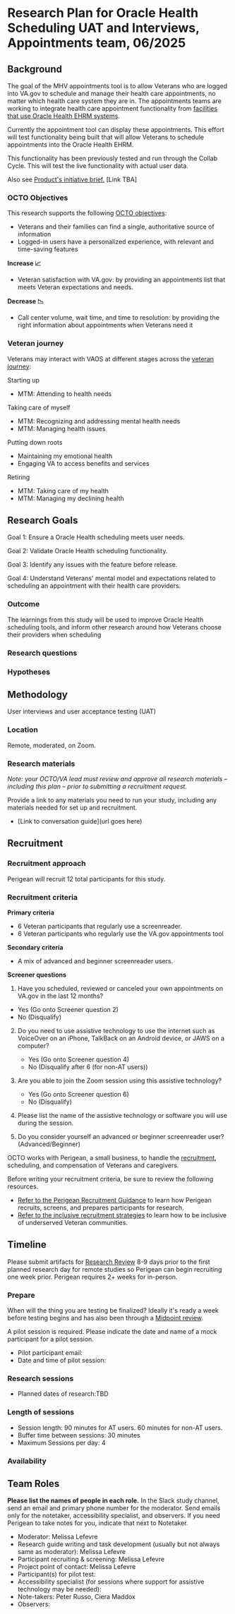 # Research Plan for Oracle Health Scheduling UAT and Interviews, Appointments team, 06/2025 


Background
----------

The goal of the MHV appointments tool is to allow Veterans who are logged into VA.gov to schedule and manage their health care appointments, no matter which health care system they are in. The appointments teams are working to integrate health care appointment functionality from [facilities that use Oracle Health EHRM systems](https://digital.va.gov/ehr-modernization/ehr-deployment-schedule/).

Currently the appointment tool can display these appointments. This effort will test functionality being built that will allow Veterans to schedule appointments into the Oracle Health EHRM.

This functionality has been previously tested and run through the Collab Cycle. This will test the live functionality with actual user data.

Also see [Product's initiative brief.]() [Link TBA]


### OCTO Objectives

This research supports the following [OCTO objectives](https://github.com/department-of-veterans-affairs/va.gov-team/tree/master/strategy#readme):

- Veterans and their families can find a single, authoritative source of information
- Logged-in users have a personalized experience, with relevant and time-saving features

**Increase 📈**

- Veteran satisfaction with VA.gov: by providing an appointments list that meets Veteran expectations and needs.

**Decrease 📉**

- Call center volume, wait time, and time to resolution: by providing the right information about appointments when Veterans need it

### Veteran journey

Veterans may interact with VAOS at different stages across the [veteran journey](https://github.com/department-of-veterans-affairs/va.gov-team/blob/master/platform/design/va-product-journey-maps/Veteran%20Journey%20Map.pdf):

Starting up

* MTM: Attending to health needs

Taking care of myself

* MTM: Recognizing and addressing mental health needs
* MTM: Managing health issues

Putting down roots

* Maintaining my emotional health
* Engaging VA to access benefits and services

Retiring

* MTM: Taking care of my health
* MTM: Managing my declining health
  
## Research Goals	

Goal 1: Ensure a Oracle Health scheduling meets user needs. 

Goal 2: Validate Oracle Health scheduling functionality.

Goal 3: Identify any issues with the feature before release.

Goal 4: Understand Veterans' mental model and expectations related to scheduling an appointment with their health care providers.

### Outcome

The learnings from this study will be used to improve Oracle Health scheduling tools, and inform other research around how Veterans choose their providers when scheduling

### Research questions


### Hypotheses


## Methodology	
User interviews and user acceptance testing (UAT)

### Location
Remote, moderated, on Zoom. 

### Research materials
*Note: your OCTO/VA lead must review and approve all research materials – including this plan –  prior to submitting a recruitment request.*

Provide a link to any materials you need to run your study, including any materials needed for set up and recruitment.  

- [Link to conversation guide](url goes here)
	
## Recruitment	

### Recruitment approach

Perigean will recruit 12 total participants for this study.

### Recruitment criteria

**Primary criteria**

-  6 Veteran participants that regularly use a screenreader.
-  6 Veteran participants who regularly use the VA.gov appointments tool
  
**Secondary criteria**  

- A mix of advanced and beginner screenreader users.

 
**Screener questions**


1. Have you scheduled, reviewed or canceled your own appointments on VA.gov in the last 12 months?

 - Yes (Go onto Screener question 2)
 - No (Disqualify)

2. Do you need to use assistive technology to use the internet such as VoiceOver on an iPhone, TalkBack on an Android device, or JAWS on a computer?

   - Yes (Go onto Screener question 4)
   - No (Disqualify after 6 (for non-AT users))

3. Are you able to join the Zoom session using this assistive technology?

   - Yes (Go onto Screener question 6)
   - No (Disqualify)

4. Please list the name of the assistive technology or software you will use during the session.

5. Do you consider yourself an advanced or beginner screenreader user? (Advanced/Beginner)

OCTO works with Perigean, a small business, to handle the [recruitment](https://veteranusability.us/), scheduling, and compensation of Veterans and caregivers. 

Before writing your recruitment criteria, be sure to review the following resources. 
- [Refer to the Perigean Recruitment Guidance](https://depo-platform-documentation.scrollhelp.site/research-design/recruiting-participants) to learn how Perigean recruits, screens, and prepares participants for research. 
- [Refer to the inclusive recruitment strategies](https://github.com/department-of-veterans-affairs/va.gov-team/blob/master/teams/vsa/accessibility/research/recruitment.md) to learn how to be inclusive of underserved Veteran communities.


## Timeline
Please submit artifacts for [Research Review](https://depo-platform-documentation.scrollhelp.site/collaboration-cycle/Research-review.1781891143.html) 8-9 days prior to the first planned research day for remote studies so Perigean can begin recruiting one week prior. Perigean requires 2+ weeks for in-person. 

### Prepare
When will the thing you are testing be finalized? Ideally it's ready a week before testing begins and has also been through a [Midpoint review](https://depo-platform-documentation.scrollhelp.site/collaboration-cycle/Midpoint-review.1781039167.html).

A pilot session is required. Please indicate the date and name of a mock participant for a pilot session. 
* Pilot participant email:
* Date and time of pilot session: 

### Research sessions
* Planned dates of research:TBD

### Length of sessions
* Session length: 90 minutes for AT users. 60 minutes for non-AT users. 
* Buffer time between sessions: 30 minutes 
* Maximum Sessions per day: 4

### Availability

	
## Team Roles	

**Please list the names of people in each role.** In the Slack study channel, send an email and primary phone number for the moderator. Send emails only for the notetaker, accessibility specialist, and observers. If you need Perigean to take notes for you, indicate that next to Notetaker.

- Moderator: Melissa Lefevre
- Research guide writing and task development (usually but not always same as moderator): Melissa Lefevre	
- Participant recruiting & screening: Melissa Lefevre	
- Project point of contact: Melissa Lefevre	
- Participant(s) for pilot test:
- Accessibility specialist (for sessions where support for assistive technology may be needed):	
- Note-takers: Peter Russo, Ciera Maddox
- Observers: 

